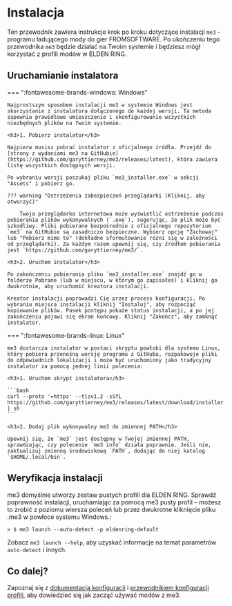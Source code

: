 # Instalacja

Ten przewodnik zawiera instrukcje krok po kroku dotyczące instalacji `me3` -  programu ładującego mody do gier FROMSOFTWARE. Po ukończeniu tego przewodnika `me3` będzie działać na Twoim systemie i będziesz mógł korzystać z profili modów w ELDEN RING.

## Uruchamianie instalatora

=== ":fontawesome-brands-windows: Windows"

    Najprostszym sposobem instalacji me3 w systemie Windows jest skorzystanie z instalatora dołączonego do każdej wersji. Ta metoda zapewnia prawidłowe umieszczenie i skonfigurowanie wszystkich niezbędnych plików na Twoim systemie.

    <h3>1. Pobierz instalator</h3>

    Najpierw musisz pobrać instalator z oficjalnego źródła. Przejdź do [strony z wydaniami me3 na GitHubie](https://github.com/garyttierney/me3/releases/latest), która zawiera listę wszystkich dostępnych wersji.

    Po wybraniu wersji poszukaj pliku `me3_installer.exe` w sekcji "Assets" i pobierz go.

    ??? warning "Ostrzeżenia zabezpieczeń przeglądarki (Kliknij, aby otworzyć)"

        Twoja przeglądarka internetowa może wyświetlić ostrzeżenie podczas pobierania plików wykonywalnych (`.exe`), sugerując, że plik może być szkodliwy. Pliki pobierane bezpośrednio z oficjalnego repozytorium `me3` na GitHubie są zasadniczo bezpieczne. Wybierz opcję "Zachowaj" lub "Pobierz mimo to" (dokładne sformułowanie różni się w zależności od przeglądarki). Za każdym razem upewnij się, czy źródłem pobierania jest `https://github.com/garyttierney/me3/`.

    <h3>2. Uruchom instalator</h3>

    Po zakończeniu pobierania pliku `me3_installer.exe` znajdź go w folderze Pobrane (lub w miejscu, w którym go zapisałeś) i kliknij go dwukrotnie, aby uruchomić kreatora instalacji.

    Kreator instalacji poprowadzi Cię przez process konfiguracji. Po wybraniu miejsca instalacji kliknij "Instaluj", aby rozpocząć kopiowanie plików. Pasek postępu pokaże status instalacji, a po jej zakończeniu pojawi się ekran końcowy. Kliknij "Zakończ", aby zamknąć instalator.

=== ":fontawesome-brands-linux: Linux"

    me3 dostarcza instalator w postaci skryptu powłoki dla systemu Linux, który pobiera przenośną wersję programu z GitHuba, rozpakowuje pliki do odpowiednich lokalizacji i może być uruchomiony jako tradycyjny instalator za pomocą jednej linii polecenia:

    <h3>1. Uruchom skrypt instalatora</h3>

    ```bash
    curl --proto '=https' --tlsv1.2 -sSfL https://github.com/garyttierney/me3/releases/latest/download/installer.sh | sh
    ```

    <h3>2. Dodaj plik wykonywalny me3 do zmiennej PATH</h3>

    Upewnij się, że `me3` jest dostępny w Twojej zmiennej PATH, sprawdzając, czy polecenie `me3 info` działa poprawnie. Jeśli nie, zaktualizuj zmienną środowiskową `PATH`, dodając do niej katalog `$HOME/.local/bin`.

## Weryfikacja instalacji

me3 domyślnie utworzy zestaw pustych profili dla ELDEN RING.
Sprawdź poprawność instalacji, uruchamiając za pomocą me3 pusty profil – możesz to zrobić z poziomu wiersza poleceń lub przez dwukrotne kliknięcie pliku .me3 w powłoce systemu Windows.:

```shell
> $ me3 launch --auto-detect -p eldenring-default
```

Zobacz `me3 launch --help`, aby uzyskać informacje na temat parametrów `auto-detect` i innych.

## Co dalej?

Zapoznaj się z [dokumentacją konfiguracji](../configuration-reference.md) i [przewodnikiem konfiguracji profili](./creating-mod-profiles.md), aby dowiedzieć się jak zacząć używać modów z me3.
